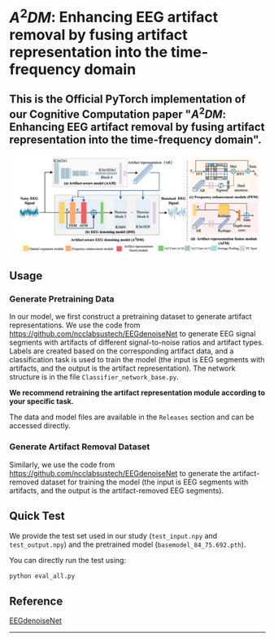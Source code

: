 

# $A^2DM$: Enhancing EEG artifact removal by fusing artifact representation into the time-frequency domain

## This is the Official PyTorch implementation of our Cognitive Computation paper "$A^2DM$: Enhancing EEG artifact removal by fusing artifact representation into the time-frequency domain".

![Alt text](a2dm.png)


## Usage

### Generate Pretraining Data

In our model, we first construct a pretraining dataset to generate artifact representations. We use the code from https://github.com/ncclabsustech/EEGdenoiseNet to generate EEG signal segments with artifacts of different signal-to-noise ratios and artifact types. Labels are created based on the corresponding artifact data, and a classification task is used to train the model (the input is EEG segments with artifacts, and the output is the artifact representation). The network structure is in the file `Classifier_network_base.py`.

**We recommend retraining the artifact representation module according to your specific task.**

The data and model files are available in the `Releases` section and can be accessed directly.

### Generate Artifact Removal Dataset

Similarly, we use the code from https://github.com/ncclabsustech/EEGdenoiseNet to generate the artifact-removed dataset for training the model (the input is EEG segments with artifacts, and the output is the artifact-removed EEG segments).

## Quick Test

We provide the test set used in our study (`test_input.npy` and `test_output.npy`) and the pretrained model (`basemodel_84_75.692.pth`).

You can directly run the test using:

```bash
python eval_all.py
```

## Reference

[EEGdenoiseNet](https://github.com/ncclabsustech/EEGdenoiseNet)

---






